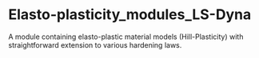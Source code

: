 # Elasto-plasticity_modules_LS-Dyna
A module containing elasto-plastic material models (Hill-Plasticity) with straightforward extension to various hardening laws. 

